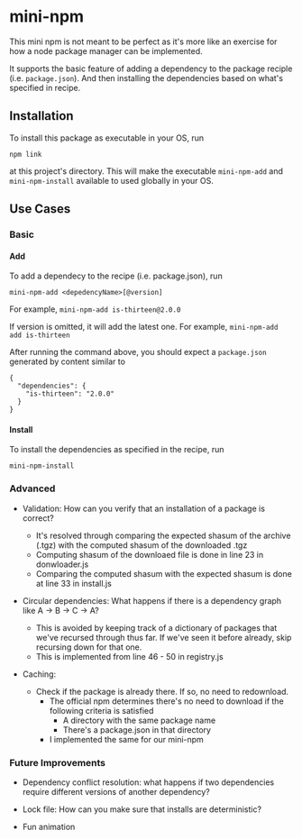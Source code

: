 # mini-npm
This mini npm is not meant to be perfect as it's more like an exercise for how a node package manager can be implemented.

It supports the basic feature of adding a dependency to the package reciple (i.e. `package.json`). And then installing the dependencies
based on what's specified in recipe.

## Installation
To install this package as executable in your OS, run
```
npm link
```
at this project's directory. This will make the executable `mini-npm-add` and `mini-npm-install` available to used globally
in your OS.


## Use Cases
### Basic
#### Add
To add a dependecy to the recipe (i.e. package.json), run
```
mini-npm-add <depedencyName>[@version]
```
For example, `mini-npm-add is-thirteen@2.0.0`

If version is omitted, it will add the latest one. For example, `mini-npm-add add is-thirteen`

After running the command above, you should expect a `package.json` generated
by content similar to 
```
{
  "dependencies": {
    "is-thirteen": "2.0.0"
  }
}
```

#### Install
To install the dependencies as specified in the recipe, run
```
mini-npm-install
```

### Advanced
* Validation: How can you verify that an installation of a package is correct?
  * It's resolved through comparing the expected shasum of the archive (.tgz) with the computed shasum of the downloaded .tgz
  * Computing shasum of the downloaed file is done in line 23 in donwloader.js
  * Comparing the computed shasum with the expected shasum is done at line 33 in install.js

* Circular dependencies: What happens if there is a dependency graph like A → B → C → A?
  * This is avoided by keeping track of a dictionary of packages that we've recursed through thus far. If we've seen it before already,
  skip recursing down for that one.
  * This is implemented from line 46 - 50 in registry.js
* Caching:
  * Check if the package is already there. If so, no need to redownload.
    * The official npm determines there's no need to download if the following criteria is satisfied
      * A directory with the same package name
      * There's a package.json in that directory
    * I implemented the same for our mini-npm

### Future Improvements
* Dependency conflict resolution: what happens if two dependencies require different versions of another dependency?

* Lock file: How can you make sure that installs are deterministic?

* Fun animation
